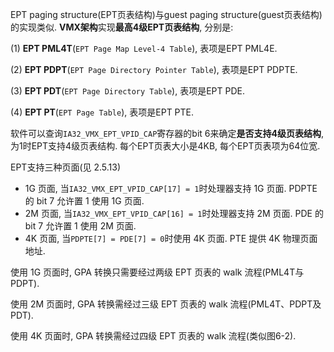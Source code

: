 
EPT paging structure(EPT页表结构)与guest paging structure(guest页表结构)的实现类似. **VMX架构**实现**最高4级EPT页表结构**, 分别是:

(1) **EPT PML4T**(`EPT Page Map Level-4 Table`), 表项是EPT PML4E.

(2) **EPT PDPT**(`EPT Page Directory Pointer Table`), 表项是EPT PDPTE.

(3) **EPT PDT**(`EPT Page Directory Table`), 表项是EPT PDE.

(4) **EPT PT**(`EPT Page Table`), 表项是EPT PTE.

软件可以查询`IA32_VMX_EPT_VPID_CAP`寄存器的bit 6来确定**是否支持4级页表结构**, 为1时EPT支持4级页表结构. 每个EPT页表大小是4KB, 每个EPT页表项为64位宽.

EPT支持三种页面(见 2.5.13)

- 1G 页面, 当`IA32_VMX_EPT_VPID_CAP[17] = 1`时处理器支持 1G 页面. PDPTE 的 bit 7 允许置 1 使用 1G 页面.
- 2M 页面, 当`IA32_VMX_EPT_VPID_CAP[16] = 1`时处理器支持 2M 页面. PDE 的 bit 7 允许置 1 使用 2M 页面.
- 4K 页面, 当`PDPTE[7] = PDE[7] = 0`时使用 4K 页面. PTE 提供 4K 物理页面地址.

使用 1G 页面时, GPA 转换只需要经过两级 EPT 页表的 walk 流程(PML4T与PDPT).

使用 2M 页面时, GPA 转换需经过三级 EPT 页表的 walk 流程(PML4T、PDPT及PDT).

使用 4K 页面时, GPA 转换需经过四级 EPT 页表的 walk 流程(类似图6-2).
